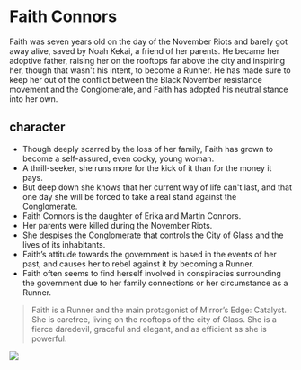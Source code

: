 # Faith Connors
Faith was seven years old on the day of the November Riots and barely got away alive, saved by Noah Kekai, a friend of her parents. He became her adoptive father, raising her on the rooftops far above the city and inspiring her, though that wasn't his intent, to become a Runner. He has made sure to keep her out of the conflict between the Black November resistance movement and the Conglomerate, and Faith has adopted his neutral stance into her own. 
## character
* Though deeply scarred by the loss of her family, Faith has grown to become a self-assured, even cocky, young woman. 
* A thrill-seeker, she runs more for the kick of it than for the money it pays. 
* But deep down she knows that her current way of life can't last, and that one day she will be forced to take a real stand against the Conglomerate.
* Faith Connors is the daughter of Erika and Martin Connors. 
* Her parents were killed during the November Riots. 
* She despises the Conglomerate that controls the City of Glass and the lives of its inhabitants. 
* Faith’s attitude towards the government is based in the events of her past, and causes her to rebel against it by becoming a Runner. 
* Faith often seems to find herself involved in conspiracies surrounding the government due to her family connections or her circumstance as a Runner. 
> Faith is a Runner and the main protagonist of Mirror’s Edge: Catalyst. 
> She is carefree, living on the rooftops of the city of Glass. 
> She is a fierce daredevil, graceful and elegant, and as efficient as she is powerful. 
<img src="https://vignette.wikia.nocookie.net/mirrorsedge/images/b/be/Faithcatalyst.png/revision/latest?cb=20160205195804"/>
